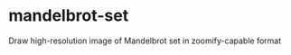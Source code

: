 mandelbrot-set
==============

Draw high-resolution image of Mandelbrot set in zoomify-capable format
